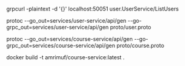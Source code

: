 grpcurl -plaintext -d '{}' localhost:50051 user.UserService/ListUsers

protoc --go_out=services/user-service/api/gen --go-grpc_out=services/user-service/api/gen proto/user.proto

protoc --go_out=services/course-service/api/gen --go-grpc_out=services/course-service/api/gen proto/course.proto

docker build -t amrimuf/course-service:latest .     